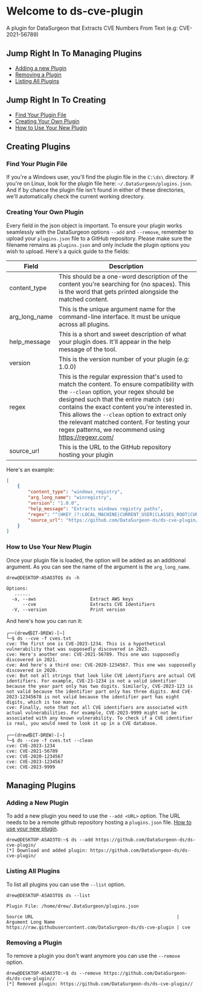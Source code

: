 # Welcome to ds-cve-plugin
A plugin for DataSurgeon that Extracts CVE Numbers From Text (e.g: CVE-2021-56789)

## Jump Right In To Managing Plugins
- [Adding a new Plugin](#adding-a-new-plugin)
- [Removing a Plugin](#removing-a-plugin)
- [Listing All Plugins](#listing-all-plugins)

## Jump Right In To Creating
- [Find Your Plugin File](#find-your-plugin-file)
- [Creating Your Own Plugin](#creating-your-own-plugin)
- [How to Use Your New Plugin](#how-to-use-your-new-plugin)

## Creating Plugins
### Find Your Plugin File
If you're a Windows user, you'll find the plugin file in the  `C:\ds\` directory. If you're on Linux, look for the plugin file here: `~/.DataSurgeon/plugins.json`. And if by chance the plugin file isn't found in either of these directories, we'll automatically check the current working directory.

### Creating Your Own Plugin
Every field in the json object is important. To ensure your plugin works seamlessly with the DataSurgeon options `--add` and `--remove`, remember to upload your `plugins.json` file to a GitHub repository. Please make sure the filename remains as `plugins.json` and only include the plugin options you wish to upload. Here's a quick guide to the fields:

| Field          | Description                                                                                           |
|----------------|-------------------------------------------------------------------------------------------------------|
| content_type   | This should be a one-word description of the content you're searching for (no spaces). This is the word that gets printed alongside the matched content.                            |
| arg_long_name  | This is the unique argument name for the command-line interface. It must be unique across all plugins.             |
| help_message   | This is a short and sweet description of what your plugin does. It'll appear in the help message of the tool. |
| version        | This is the version number of your plugin (e.g: 1.0.0) |
| regex          | This is the regular expression that's used to match the content. To ensure compatibility with the `--clean` option, your regex should be designed such that the entire match `($0)` contains the exact content you're interested in. This allows the `--clean` option to extract only the relevant matched content. For testing your regex patterns, we recommend using https://regexr.com/|
| source_url | This is the URL to the GitHub repository hosting your plugin | 

Here's an example:

```json
[
    {
        "content_type": "windows_registry",
        "arg_long_name": "winregistry",
        "version": "1.0.0",
        "help_message": "Extracts windows registry paths",
        "regex": "^(HKEY_(?:LOCAL_MACHINE|CURRENT_USER|CLASSES_ROOT|CURRENT_CONFIG|USERS)\\\\[\\w\\-\\.\\\\]*)",
        "source_url": "https://github.com/DataSurgeon-ds/ds-cve-plugin/"
    }
]
```
### How to Use Your New Plugin
Once your plugin file is loaded, the option will be added as an additional argument. As you can see the name of the argument is the ```arg_long_name```. 
```
drew@DESKTOP-A5AO3TO$ ds -h

Options:
   ......
  -a, --aws                    Extract AWS keys
      --cve                    Extracts CVE Identifiers
  -V, --version                Print version
```
And here's how you can run it:
```
┌──(drew㉿IT-DREW)-[~]
└─$ ds --cve -f cves.txt
cve: The first one is CVE-2023-1234. This is a hypothetical vulnerability that was supposedly discovered in 2023.
cve: Here's another one: CVE-2021-56789. This one was supposedly discovered in 2021.
cve: And here's a third one: CVE-2020-1234567. This one was supposedly discovered in 2020.
cve: But not all strings that look like CVE identifiers are actual CVE identifiers. For example, CVE-23-1234 is not a valid identifier because the year part only has two digits. Similarly, CVE-2023-123 is not valid because the identifier part only has three digits. And CVE-2023-12345678 is not valid because the identifier part has eight digits, which is too many.
cve: Finally, note that not all CVE identifiers are associated with actual vulnerabilities. For example, CVE-2023-9999 might not be associated with any known vulnerability. To check if a CVE identifier is real, you would need to look it up in a CVE database.

┌──(drew㉿IT-DREW)-[~]
└─$ ds --cve -f cves.txt --clean
cve: CVE-2023-1234
cve: CVE-2021-56789
cve: CVE-2020-1234567
cve: CVE-2023-1234567
cve: CVE-2023-9999
```

## Managing Plugins
### Adding a New Plugin
To add a new plugin you need to use the ```--add <URL>``` option. The URL needs to be a remote github repository hosting a ```plugins.json``` file. [How to use your new plugin](https://github.com/DataSurgeon-ds/ds-cve-plugin/blob/main/README.md#how-to-use-your-new-plugin).
```
drew@DESKTOP-A5AO3TO:~$ ds --add https://github.com/DataSurgeon-ds/ds-cve-plugin/
[*] Download and added plugin: https://github.com/DataSurgeon-ds/ds-cve-plugin/
```
### Listing All Plugins
To list all plugins you can use the ```--list``` option.
```
drew@DESKTOP-A5AO3TO$ ds --list

Plugin File: /home/drew/.DataSurgeon/plugins.json

Source URL                                                     | Argument Long Name
https://raw.githubusercontent.com/DataSurgeon-ds/ds-cve-plugin | cve
```
### Removing a Plugin
To remove a plugin you don't want anymore you can use the ```--remove``` option.
```
drew@DESKTOP-A5AO3TO:~$ ds --remove https://github.com/DataSurgeon-ds/ds-cve-plugin//
[*] Removed plugin: https://github.com/DataSurgeon-ds/ds-cve-plugin//
```
